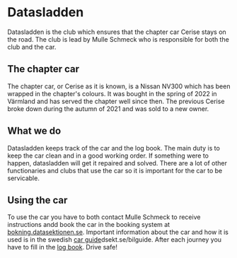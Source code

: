 # Datasladden
Datasladden is the club which ensures that the chapter car Cerise stays on the road. The club is lead by Mulle Schmeck who is responsible for both the club and the car. 

## The chapter car
The chapter car, or Cerise as it is known, is a Nissan NV300 which has been wrapped in the chapter's colours. It was bought in the spring of 2022 in Värmland and has served the chapter well since then. The previous Cerise broke down during the autumn of 2021 and was sold to a new owner. 

## What we do
Datasladden keeps track of the car and the log book. The main duty is to keep the car clean and in a good working order. If something were to happen, datasladden will get it repaired and solved. There are a lot of other functionaries and clubs that use the car so it is important for the car to be servicable. 

## Using the car
To use the car you have to both contact Mulle Schmeck to receive instructions andd book the car in the booking system at [bokning.datasektionen.se](https://bokning.datasektionen.se). Important information about the car and how it is used is in the swedish [car guide](https://dsekt.se/bilguide)dsekt.se/bilguide. After each journey you have to fill in the [log book](dsekt.se/korjournal). Drive safe!
